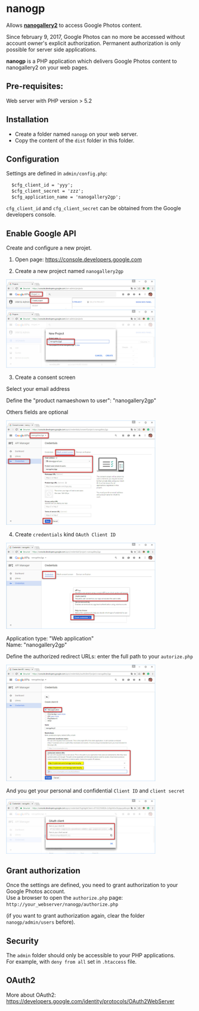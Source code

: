 # nanogp

Allows <b>[nanogallery2](https://github.com/nanostudio-org/nanogallery2)</b> to access Google Photos content.  

Since february 9, 2017, Google Photos can no more be accessed without account owner's explicit authorization.
Permanent authorization is only possible for server side applications.

<b>nanogp</b> is a PHP application which delivers Google Photos content to nanogallery2 on your web pages.


## Pre-requisites:
Web server with PHP version > 5.2


## Installation  

- Create a folder named `nanogp` on your web server.
- Copy the content of the `dist` folder in this folder.
  
  
## Configuration  

Settings are defined in `admin/config.php`:
  
```
  $cfg_client_id = 'yyy';
  $cfg_client_secret = 'zzz';
  $cfg_application_name = 'nanogallery2gp';
```
  
`cfg_client_id` and `cfg_client_secret` can be obtained from the Google developers console.  
  
## Enable Google API  
  
Create and configure a new projet.  
  
1) Open page: https://console.developers.google.com  
  
2) Create a new project named `nanogallery2gp`  
  
<img src="img/google_api_console1.jpg?raw=true" alt="step 1" style="max-width:400px;"/>
  
<img src="img/google_api_console2.jpg?raw=true" alt="step 2" style="max-width:400px;"/>
  
3) Create a consent screen  
  
Select your email address  
  
Define the "product namaeshown to user": "nanogallery2gp"  
  
Others fields are optional  
  
<img src="img/google_api_console3.jpg?raw=true" alt="step 3" style="max-width:400px;"/>
  
4) Create `credentials` kind `OAuth Client ID`  
    
<img src="img/google_api_console4.jpg?raw=true" alt="step 4" style="max-width:400px;"/>
  
Application type: "Web application"  
Name: "nanogallery2gp"  

Define the authorized redirect URLs: enter the full path to your `autorize.php`  
  
<img src="img/google_api_console5.jpg?raw=true" alt="step 5" style="max-width:400px;"/>
  
And you get your personal and confidential `Client ID` and `client secret`  
  
<img src="img/google_api_console6.jpg?raw=true" alt="step 6" style="max-width:400px;"/>
  

## Grant authorization

Once the settings are defined, you need to grant authorization to your Google Photos account.  
Use a browser to open the `authorize.php` page: `http://your_webserver/nanogp/authorize.php`  
  
(if you want to grant authorization again, clear the folder `nanogp/admin/users` before).

## Security  

The `admin` folder should only be accessible to your PHP applications.  
For example, with `deny from all` set in `.htaccess` file.

  
## OAuth2
More about OAuth2: https://developers.google.com/identity/protocols/OAuth2WebServer
